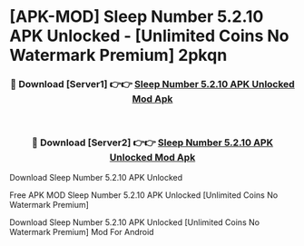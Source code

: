 # [APK-MOD] Sleep Number 5.2.10 APK Unlocked - [Unlimited Coins No Watermark Premium] 2pkqn



<div align="center">
<h3>🔴 Download [Server1] 👉👉 <a href="https://momento.my/?title=Sleep_Number_5.2.10_APK_Unlocked">Sleep Number 5.2.10 APK Unlocked Mod Apk</a></h3><br>

<h3>🔴 Download [Server2] 👉👉 <a href="https://momento.my/?title=Sleep_Number_5.2.10_APK_Unlocked">Sleep Number 5.2.10 APK Unlocked Mod Apk</a></h3>
</div>



Download Sleep Number 5.2.10 APK Unlocked 

Free APK MOD Sleep Number 5.2.10 APK Unlocked [Unlimited Coins No Watermark Premium]

Download Sleep Number 5.2.10 APK Unlocked [Unlimited Coins No Watermark Premium] Mod For Android
